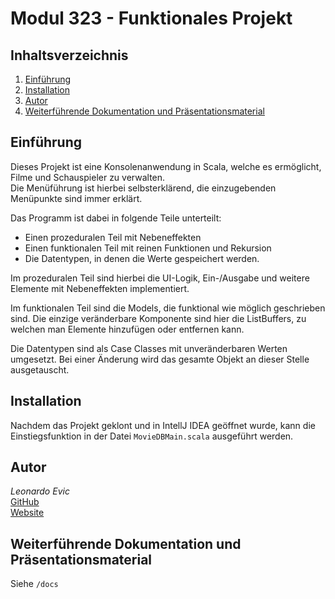 # Modul 323 - Funktionales Projekt

## Inhaltsverzeichnis
1. [Einführung](#Einführung)
2. [Installation](#Installation)
3. [Autor](#Autor)
4. [Weiterführende Dokumentation und Präsentationsmaterial](#Dokumentation)

## Einführung
Dieses Projekt ist eine Konsolenanwendung in Scala, welche es ermöglicht, Filme und Schauspieler zu verwalten.\
Die Menüführung ist hierbei selbsterklärend, die einzugebenden Menüpunkte sind immer erklärt.

Das Programm ist dabei in folgende Teile unterteilt:
- Einen prozeduralen Teil mit Nebeneffekten
- Einen funktionalen Teil mit reinen Funktionen und Rekursion
- Die Datentypen, in denen die Werte gespeichert werden.

Im prozeduralen Teil sind hierbei die UI-Logik, Ein-/Ausgabe und weitere Elemente mit Nebeneffekten implementiert.

Im funktionalen Teil sind die Models, die funktional wie möglich geschrieben sind. Die einzige veränderbare Komponente sind hier die ListBuffers, zu welchen man Elemente hinzufügen oder entfernen kann.

Die Datentypen sind als Case Classes mit unveränderbaren Werten umgesetzt. Bei einer Änderung wird das gesamte Objekt an dieser Stelle ausgetauscht.

## Installation
Nachdem das Projekt geklont und in IntellJ IDEA geöffnet wurde, kann die Einstiegsfunktion in der Datei `MovieDBMain.scala` ausgeführt werden.

## Autor
*Leonardo Evic*\
[GitHub](https://www.github.com/leoevic)\
[Website](https://www.leonardoevic.com)

## Weiterführende Dokumentation und Präsentationsmaterial
Siehe `/docs`